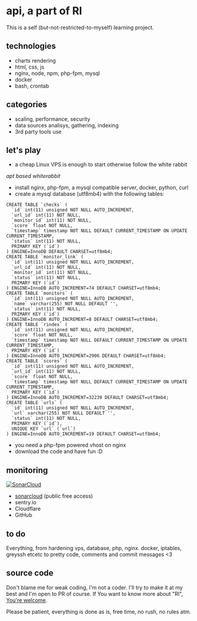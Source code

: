 # api, a part of RI

This is a self (but-not-restricted-to-myself) learning project. 

## technologies

- charts rendering
- html, css, js
- nginx, node, npm, php-fpm, mysql
- docker
- bash, crontab

## categories

- scaling, performance, security
- data sources analisys, gathering, indexing
- 3rd party tools use

## let's play

- a cheap Linux VPS is enough to start otherwise follow the white rabbit

_apt based whiterabbit_

- install nginx, php-fpm, a mysql compatible server, docker, python, curl
- create a mysql database (utf8mb4) with the following tables:

```
CREATE TABLE `checks` (
  `id` int(11) unsigned NOT NULL AUTO_INCREMENT,
  `url_id` int(11) NOT NULL,
  `monitor_id` int(11) NOT NULL,
  `score` float NOT NULL,
  `timestamp` timestamp NOT NULL DEFAULT CURRENT_TIMESTAMP ON UPDATE CURRENT_TIMESTAMP,
  `status` int(11) NOT NULL,
  PRIMARY KEY (`id`)
) ENGINE=InnoDB DEFAULT CHARSET=utf8mb4;
CREATE TABLE `monitor_link` (
  `id` int(11) unsigned NOT NULL AUTO_INCREMENT,
  `url_id` int(11) NOT NULL,
  `monitor_id` int(11) NOT NULL,
  `status` int(11) NOT NULL,
  PRIMARY KEY (`id`)
) ENGINE=InnoDB AUTO_INCREMENT=74 DEFAULT CHARSET=utf8mb4;
CREATE TABLE `monitors` (
  `id` int(11) unsigned NOT NULL AUTO_INCREMENT,
  `name` varchar(255) NOT NULL DEFAULT '',
  `status` int(11) NOT NULL,
  PRIMARY KEY (`id`)
) ENGINE=InnoDB AUTO_INCREMENT=8 DEFAULT CHARSET=utf8mb4;
CREATE TABLE `rindex` (
  `id` int(11) unsigned NOT NULL AUTO_INCREMENT,
  `score` float NOT NULL,
  `timestamp` timestamp NOT NULL DEFAULT CURRENT_TIMESTAMP ON UPDATE CURRENT_TIMESTAMP,
  PRIMARY KEY (`id`)
) ENGINE=InnoDB AUTO_INCREMENT=2906 DEFAULT CHARSET=utf8mb4;
CREATE TABLE `scores` (
  `id` int(11) unsigned NOT NULL AUTO_INCREMENT,
  `url_id` int(11) NOT NULL,
  `score` float NOT NULL,
  `timestamp` timestamp NOT NULL DEFAULT CURRENT_TIMESTAMP ON UPDATE CURRENT_TIMESTAMP,
  PRIMARY KEY (`id`)
) ENGINE=InnoDB AUTO_INCREMENT=32239 DEFAULT CHARSET=utf8mb4;
CREATE TABLE `urls` (
  `id` int(11) unsigned NOT NULL AUTO_INCREMENT,
  `url` varchar(255) NOT NULL DEFAULT '',
  `status` int(11) NOT NULL,
  PRIMARY KEY (`id`),
  UNIQUE KEY `url` (`url`)
) ENGINE=InnoDB AUTO_INCREMENT=19 DEFAULT CHARSET=utf8mb4;
```

- you need a php-fpm powered vhost on nginx
- download the code and have fun :D


## monitoring

[![SonarCloud](https://sonarcloud.io/images/project_badges/sonarcloud-white.svg)](https://sonarcloud.io/summary/new_code?id=fabriziosalmi_api)

- [sonarcloud](https://sonarcloud.io/project/overview?id=fabriziosalmi_api) (public free access)
- sentry.io
- Cloudflare 
- GitHub

## to do

Everything, from hardening vps, database, php, nginx. docker, iptables, greyssh etcetc to pretty code, comments and commit messages <3

## source code
Don't blame me for weak coding, I'm not a coder. I'll try to make it at my best and I'm open to PR of course.
If You want to know more about "RI", [You're welcome](mailto:fabrizio.salmi@gmail.com).

Please be patient, everything is done as is, free time, no rush, no rules atm.

